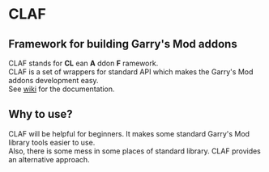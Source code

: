 # CLAF
## Framework for building Garry's Mod addons

CLAF stands for **CL** ean **A** ddon **F** ramework.  
CLAF is a set of wrappers for standard API which makes the Garry's Mod addons development easy.  
See [wiki](https://github.com/javabird25/gmod-claf/wiki) for the documentation.

## Why to use?
CLAF will be helpful for beginners. It makes some standard Garry's Mod library tools easier to use.  
Also, there is some mess in some places of standard library. CLAF provides an alternative approach.

<!-- ## How to use?
### Development phase
Subscribe to CLAF addon in Steam Workshop.
In source files where you use CLAF, add the following line to the beginning:
```lua
include 'claf.lua'
```

### Deploy phase
Add dependency of CLAF Steam Workshop addon on your addon. -->
